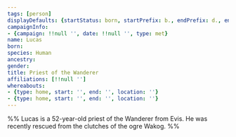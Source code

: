 ```yaml
---
tags: [person]
displayDefaults: {startStatus: born, startPrefix: b., endPrefix: d., endStatus: died}
campaignInfo:
- {campaign: !!null '', date: !!null '', type: met}
name: Lucas
born:
species: Human
ancestry:
gender:
title: Priest of the Wanderer
affiliations: [!!null '']
whereabouts:
- {type: home, start: '', end: '', location: ''}
- {type: home, start: '', end: '', location: ''}
---
```

%% Lucas is a 52-year-old priest of the Wanderer from Evis. He was recently rescued from the clutches of the ogre Wakog. %%
